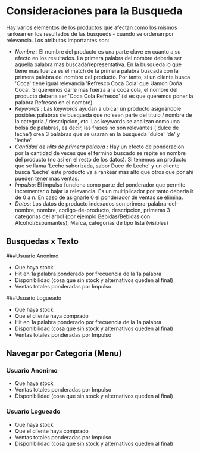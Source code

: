 # Consideraciones para la Busqueda

Hay varios elementos de los productos que afectan como los mismos rankean en los resultados de las busqueds - cuando se ordenan por relevancia.
Los atributos importantes son:

- *Nombre* : El nombre del producto es una parte clave en cuanto a su efecto en los resultados. La primera palabra del nombre deberia ser aquella palabra mas buscada/representativa. En la busqueda lo que tiene mas fuerza es el match de la primera palabra buscada con la primera palabra del nombre del producto. Por tanto, si un cliente busca 'Coca' tiene igual relevancia 'Refresco Coca Cola' que 'Jamon Doña Coca'. Si queremos darle mas fuerza a la coca cola, el nombre del producto deberia ser 'Coca Cola Refresco' (si es que queremos poner la palabra Refresco en el nombre). 
- *Keywords* : Las keywords ayudan a ubicar un producto asignandole posibles palabras de busqueda que no sean parte del titulo / nombre de la categoria / descripcion, etc. Las keywords se analizan como una bolsa de palabras, es decir, las frases no son relevantes ('dulce de leche') crea 3 palabras que se usaran en la busqueda 'dulce' 'de' y 'leche'. 
- *Cantidad de Hits de primera palabra* : Hay un efecto de ponderacion por la cantidad de veces que el termino buscado se repite en nombre del producto (no asi en el resto de los datos). Si tenemos un producto que se llama 'Leche saborizada, sabor Duce de Leche' y un cliente busca 'Leche' este producto va a rankear mas alto que otros que por ahi pueden tener mas ventas.
- *Impulso*: El impulso funciona como parte del ponderador que permite incrementar o bajar la relevancia. Es un multiplicador por tanto deberia ir de 0 a n.  En caso de asignarle 0 el ponderador de ventas se elimina.
- *Datos*: Los datos de producto indexados son primera-palabra-del-nombre, nombre, codigo-de-producto, descripcion, primeras 3 categorias del arbol (por ejemplo Bebidas/Bebidas con Alcohol/Espumantes), Marca, categorias de tipo lista (visibles) 
 
## Busquedas x Texto
###Usuario Anonimo 
- Que haya stock
- Hit en 1a palabra ponderado por frecuencia de la 1a palabra
- Disponibilidad (cosa que sin stock y alternativos queden al final)
- Ventas totales ponderadas por Impulso

###Usuario Logueado 
- Que haya stock
- Que el cliente haya comprado
- Hit en 1a palabra ponderado por frecuencia de la 1a palabra
- Disponibilidad (cosa que sin stock y alternativos queden al final)
- Ventas totales ponderadas por Impulso

## Navegar por Categoria (Menu)
### Usuario Anonimo
- Que haya stock
- Ventas totales ponderadas por Impulso
- Disponibilidad (cosa que sin stock y alternativos queden al final)

### Usuario Logueado
- Que haya stock
- Que el cliente haya comprado
- Ventas totales ponderadas por Impulso
- Disponibilidad (cosa que sin stock y alternativos queden al final)

